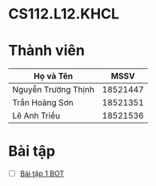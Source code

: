 # CS112.L12.KHCL

# Thành viên
| Họ và Tên           | MSSV     |
| ------------------- | -------- |
| Nguyễn Trường Thịnh | 18521447 |
| Trần Hoàng Sơn      | 18521351 |
| Lê Anh Triều        | 18521536 |

# Bài tập
- [ ] [Bài tập 1 BOT](https://github.com/18521447/CS112.L12.KHCL/tree/master/bt1)
